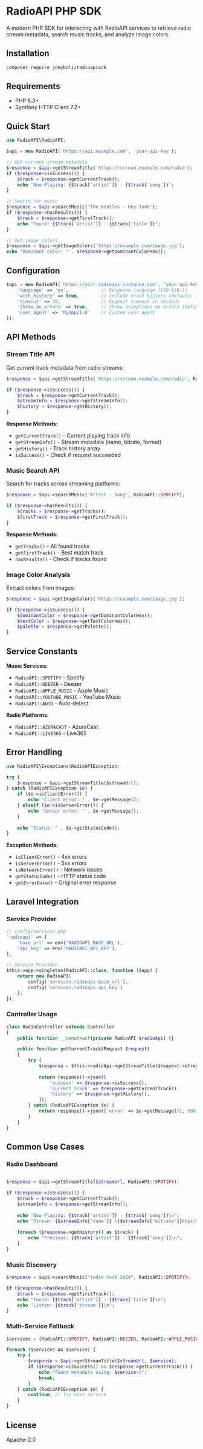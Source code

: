 # RadioAPI PHP SDK

A modern PHP SDK for interacting with RadioAPI services to retrieve radio stream metadata, search music tracks, and analyze image colors.

## Installation

```bash
composer require joeyboli/radioapisdk
```

## Requirements

- PHP 8.3+
- Symfony HTTP Client 7.2+

## Quick Start

```php
use RadioAPI\RadioAPI;

$api = new RadioAPI('https://api.example.com', 'your-api-key');

// Get current stream metadata
$response = $api->getStreamTitle('https://stream.example.com/radio');
if ($response->isSuccess()) {
    $track = $response->getCurrentTrack();
    echo "Now Playing: {$track['artist']} - {$track['song']}";
}

// Search for music
$response = $api->searchMusic('The Beatles - Hey Jude');
if ($response->hasResults()) {
    $track = $response->getFirstTrack();
    echo "Found: {$track['artist']} - {$track['title']}";
}

// Get image colors
$response = $api->getImageColors('https://example.com/image.jpg');
echo "Dominant color: " . $response->getDominantColorHex();
```

## Configuration

```php
$api = new RadioAPI('https://your-radioapi-instance.com', 'your-api-key', [
    'language' => 'en',            // Response language (ISO 639-1)
    'with_history' => true,        // Include track history (default: true)
    'timeout' => 30,               // Request timeout in seconds
    'throw_on_errors' => true,     // Throw exceptions on errors (default: true)
    'user_agent' => 'MyApp/1.0'    // Custom user agent
]);
```

## API Methods

### Stream Title API

Get current track metadata from radio streams:

```php
$response = $api->getStreamTitle('https://stream.example.com/radio', RadioAPI::SPOTIFY);

if ($response->isSuccess()) {
    $track = $response->getCurrentTrack();
    $streamInfo = $response->getStreamInfo();
    $history = $response->getHistory();
}
```

**Response Methods:**
- `getCurrentTrack()` - Current playing track info
- `getStreamInfo()` - Stream metadata (name, bitrate, format)
- `getHistory()` - Track history array
- `isSuccess()` - Check if request succeeded

### Music Search API

Search for tracks across streaming platforms:

```php
$response = $api->searchMusic('Artist - Song', RadioAPI::SPOTIFY);

if ($response->hasResults()) {
    $tracks = $response->getTracks();
    $firstTrack = $response->getFirstTrack();
}
```

**Response Methods:**
- `getTracks()` - All found tracks
- `getFirstTrack()` - Best match track
- `hasResults()` - Check if tracks found

### Image Color Analysis

Extract colors from images:

```php
$response = $api->getImageColors('https://example.com/image.jpg');

if ($response->isSuccess()) {
    $dominantColor = $response->getDominantColorHex();
    $textColor = $response->getTextColorHex();
    $palette = $response->getPalette();
}
```

## Service Constants

**Music Services:**
- `RadioAPI::SPOTIFY` - Spotify
- `RadioAPI::DEEZER` - Deezer
- `RadioAPI::APPLE_MUSIC` - Apple Music
- `RadioAPI::YOUTUBE_MUSIC` - YouTube Music
- `RadioAPI::AUTO` - Auto-detect

**Radio Platforms:**
- `RadioAPI::AZURACAST` - AzuraCast
- `RadioAPI::LIVE365` - Live365

## Error Handling

```php
use RadioAPI\Exceptions\RadioAPIException;

try {
    $response = $api->getStreamTitle($streamUrl);
} catch (RadioAPIException $e) {
    if ($e->isClientError()) {
        echo "Client error: " . $e->getMessage();
    } elseif ($e->isServerError()) {
        echo "Server error: " . $e->getMessage();
    }
    
    echo "Status: " . $e->getStatusCode();
}
```

**Exception Methods:**
- `isClientError()` - 4xx errors
- `isServerError()` - 5xx errors
- `isNetworkError()` - Network issues
- `getStatusCode()` - HTTP status code
- `getErrorData()` - Original error response

## Laravel Integration

### Service Provider

```php
// config/services.php
'radioapi' => [
    'base_url' => env('RADIOAPI_BASE_URL'),
    'api_key' => env('RADIOAPI_API_KEY'),
],

// Service Provider
$this->app->singleton(RadioAPI::class, function ($app) {
    return new RadioAPI(
        config('services.radioapi.base_url'),
        config('services.radioapi.api_key')
    );
});
```

### Controller Usage

```php
class RadioController extends Controller
{
    public function __construct(private RadioAPI $radioApi) {}

    public function getCurrentTrack(Request $request)
    {
        try {
            $response = $this->radioApi->getStreamTitle($request->stream_url);
            
            return response()->json([
                'success' => $response->isSuccess(),
                'current_track' => $response->getCurrentTrack(),
                'history' => $response->getHistory(),
            ]);
        } catch (RadioAPIException $e) {
            return response()->json(['error' => $e->getMessage()], 500);
        }
    }
}
```

## Common Use Cases

### Radio Dashboard

```php $apiKey, ['with_history' => true]);

$response = $api->getStreamTitle($streamUrl, RadioAPI::SPOTIFY);

if ($response->isSuccess()) {
    $track = $response->getCurrentTrack();
    $streamInfo = $response->getStreamInfo();
    
    echo "Now Playing: {$track['artist']} - {$track['song']}\n";
    echo "Stream: {$streamInfo['name']} ({$streamInfo['bitrate']}kbps)\n";
    
    foreach ($response->getHistory() as $track) {
        echo "Previous: {$track['artist']} - {$track['song']}\n";
    }
}
```

### Music Discovery

```php
$response = $api->searchMusic("indie rock 2024", RadioAPI::SPOTIFY);

if ($response->hasResults()) {
    $track = $response->getFirstTrack();
    echo "Found: {$track['artist']} - {$track['title']}\n";
    echo "Listen: {$track['stream']}\n";
}
```

### Multi-Service Fallback

```php
$services = [RadioAPI::SPOTIFY, RadioAPI::DEEZER, RadioAPI::APPLE_MUSIC];

foreach ($services as $service) {
    try {
        $response = $api->getStreamTitle($streamUrl, $service);
        if ($response->isSuccess() && $response->getCurrentTrack()) {
            echo "Found metadata using: $service\n";
            break;
        }
    } catch (RadioAPIException $e) {
        continue; // Try next service
    }
}
```

## License

Apache-2.0